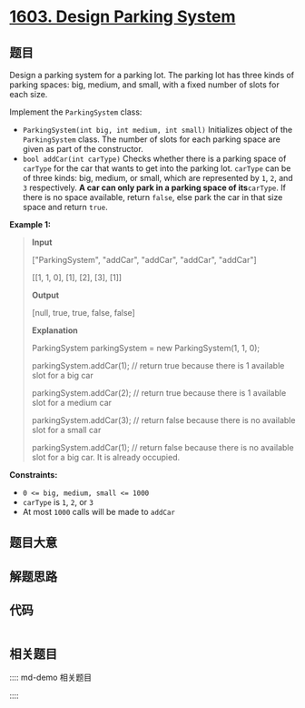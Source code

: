 # [1603. Design Parking System](https://leetcode.com/problems/design-parking-system/)

## 题目

Design a parking system for a parking lot. The parking lot has three kinds of
parking spaces: big, medium, and small, with a fixed number of slots for each
size.

Implement the `ParkingSystem` class:

  * `ParkingSystem(int big, int medium, int small)` Initializes object of the `ParkingSystem` class. The number of slots for each parking space are given as part of the constructor.
  * `bool addCar(int carType)` Checks whether there is a parking space of `carType` for the car that wants to get into the parking lot. `carType` can be of three kinds: big, medium, or small, which are represented by `1`, `2`, and `3` respectively. **A car can only park in a parking space of its**`carType`. If there is no space available, return `false`, else park the car in that size space and return `true`.



**Example 1:**

> 
> 
> 
> 
> 
> **Input**
> 
> ["ParkingSystem", "addCar", "addCar", "addCar", "addCar"]
> 
> [[1, 1, 0], [1], [2], [3], [1]]
> 
> **Output**
> 
> [null, true, true, false, false]
> 
> 
> 
> **Explanation**
> 
> ParkingSystem parkingSystem = new ParkingSystem(1, 1, 0);
> 
> parkingSystem.addCar(1); // return true because there is 1 available slot for a big car
> 
> parkingSystem.addCar(2); // return true because there is 1 available slot for a medium car
> 
> parkingSystem.addCar(3); // return false because there is no available slot for a small car
> 
> parkingSystem.addCar(1); // return false because there is no available slot for a big car. It is already occupied.

**Constraints:**

  * `0 <= big, medium, small <= 1000`
  * `carType` is `1`, `2`, or `3`
  * At most `1000` calls will be made to `addCar`


## 题目大意

## 解题思路

## 代码

```javascript

```

## 相关题目

:::: md-demo 相关题目

::::
